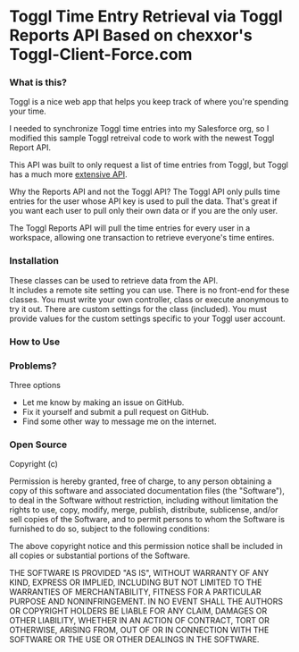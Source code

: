 
Toggl Time Entry Retrieval via Toggl Reports API
Based on chexxor's Toggl-Client-Force.com
======================

### What is this?

Toggl is a nice web app that helps you keep track of where you're spending your time.

I needed to synchronize Toggl time entries into my Salesforce org, so I modified this sample Toggl retreival code to work with the newest Toggl Report API.

This API was built to only request a list of time entries from Toggl, but Toggl has a much more [extensive API](https://www.toggl.com/public/api). 

Why the Reports API and not the Toggl API?
The Toggl API only pulls time entries for the user whose API key is used to pull the data.  That's great if you want each user to pull only their own data or if you are the only user.

The Toggl Reports API will pull the time entries for every user in a workspace, allowing one transaction to retrieve everyone's time entires.


### Installation

These classes can be used to retrieve data from the API.  
It includes a remote site setting you can use.
There is no front-end for these classes.  You must write your own controller, class or execute anonymous to try it out.
There are custom settings for the class (included).  You must provide values for the custom settings specific to your Toggl user account.


### How to Use




### Problems?

Three options
- Let me know by making an issue on GitHub.
- Fix it yourself and submit a pull request on GitHub.
- Find some other way to message me on the internet.


### Open Source

Copyright (c) <year> <copyright holders>

Permission is hereby granted, free of charge, to any person obtaining a copy of this software and associated documentation files (the "Software"), to deal in the Software without restriction, including without limitation the rights to use, copy, modify, merge, publish, distribute, sublicense, and/or sell copies of the Software, and to permit persons to whom the Software is furnished to do so, subject to the following conditions:

The above copyright notice and this permission notice shall be included in all copies or substantial portions of the Software.

THE SOFTWARE IS PROVIDED "AS IS", WITHOUT WARRANTY OF ANY KIND, EXPRESS OR IMPLIED, INCLUDING BUT NOT LIMITED TO THE WARRANTIES OF MERCHANTABILITY, FITNESS FOR A PARTICULAR PURPOSE AND NONINFRINGEMENT. IN NO EVENT SHALL THE AUTHORS OR COPYRIGHT HOLDERS BE LIABLE FOR ANY CLAIM, DAMAGES OR OTHER LIABILITY, WHETHER IN AN ACTION OF CONTRACT, TORT OR OTHERWISE, ARISING FROM, OUT OF OR IN CONNECTION WITH THE SOFTWARE OR THE USE OR OTHER DEALINGS IN THE SOFTWARE.
